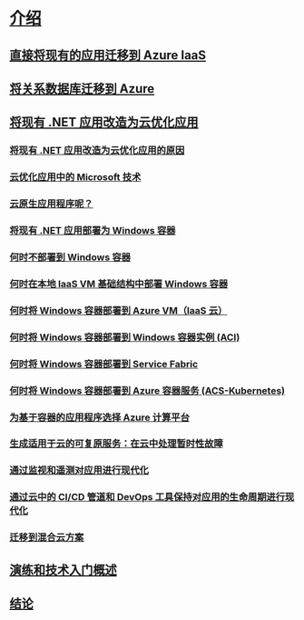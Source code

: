 # [介绍](index.md)
## [直接将现有的应用迁移到 Azure IaaS](lift-and-shift-existing-apps-azure-iaas.md)
## [将关系数据库迁移到 Azure](migrate-your-relational-databases-to-azure.md)
## [将现有 .NET 应用改造为云优化应用](./modernize-existing-apps-to-cloud-optimized/index.md)
### [将现有 .NET 应用改造为云优化应用的原因](./modernize-existing-apps-to-cloud-optimized/reasons-to-modernize-existing-net-apps-to-cloud-optimized-applications.md)
### [云优化应用中的 Microsoft 技术](./modernize-existing-apps-to-cloud-optimized/microsoft-technologies-in-cloud-optimized-applications.md)
### [云原生应用程序呢？](./modernize-existing-apps-to-cloud-optimized/what-about-cloud-native-applications.md)
### [将现有 .NET 应用部署为 Windows 容器](./modernize-existing-apps-to-cloud-optimized/deploy-existing-net-apps-as-windows-containers.md)
### [何时不部署到 Windows 容器](./modernize-existing-apps-to-cloud-optimized/when-not-to-deploy-to-windows-containers.md)
### [何时在本地 IaaS VM 基础结构中部署 Windows 容器](./modernize-existing-apps-to-cloud-optimized/when-to-deploy-windows-containers-in-your-on-premises-iaas-vm-infrastructure.md)
### [何时将 Windows 容器部署到 Azure VM（IaaS 云）](./modernize-existing-apps-to-cloud-optimized/when-to-deploy-windows-containers-to-azure-vms-iaas-cloud.md)
### [何时将 Windows 容器部署到 Windows 容器实例 (ACI)](./modernize-existing-apps-to-cloud-optimized/when-to-deploy-windows-containers-to-azure-container-instances-ACI.md)
### [何时将 Windows 容器部署到 Service Fabric](./modernize-existing-apps-to-cloud-optimized/when-to-deploy-windows-containers-to-service-fabric.md)
### [何时将 Windows 容器部署到 Azure 容器服务 (ACS-Kubernetes)](./modernize-existing-apps-to-cloud-optimized/when-to-deploy-windows-containers-to-azure-container-service-kubernetes.md)
### [为基于容器的应用程序选择 Azure 计算平台](./modernize-existing-apps-to-cloud-optimized/choosing-azure-compute-options-for-container-based-applications.md)
### [生成适用于云的可复原服务：在云中处理暂时性故障](./modernize-existing-apps-to-cloud-optimized/build-resilient-services-ready-for-the-cloud-embrace-transient-failures-in-the-cloud.md)
### [通过监视和遥测对应用进行现代化](./modernize-existing-apps-to-cloud-optimized/modernize-your-apps-with-monitoring-and-telemetry.md)
### [通过云中的 CI/CD 管道和 DevOps 工具保持对应用的生命周期进行现代化](./modernize-existing-apps-to-cloud-optimized/modernize-your-apps-lifecycle-with-ci-cd-pipelines-and-devops-tools-in-the-cloud.md)
### [迁移到混合云方案](./modernize-existing-apps-to-cloud-optimized/migrate-to-hybrid-cloud-scenarios.md)
## [演练和技术入门概述](walkthroughs-technical-get-started-overview.md)
## [结论](conclusions.md)
